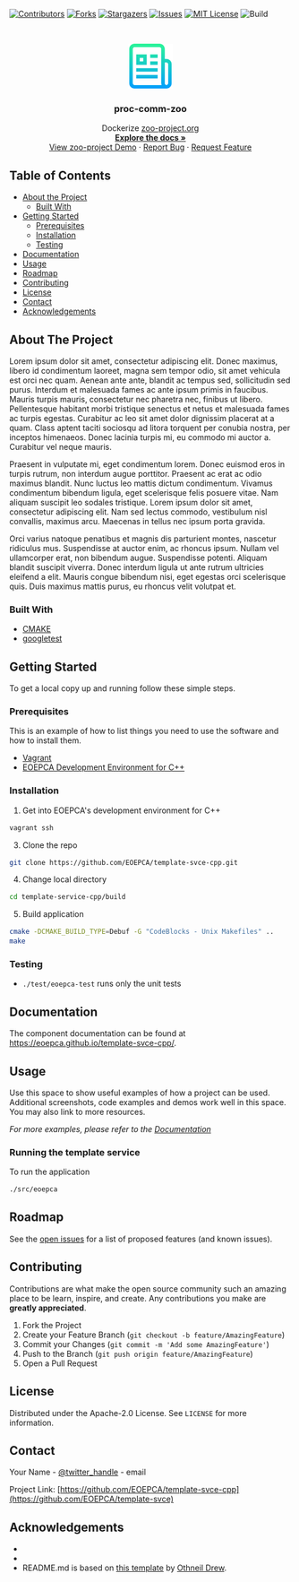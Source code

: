 
[![Contributors][contributors-shield]][contributors-url]
[![Forks][forks-shield]][forks-url]
[![Stargazers][stars-shield]][stars-url]
[![Issues][issues-shield]][issues-url]
[![MIT License][license-shield]][license-url]
![Build][build-shield]

<!-- PROJECT LOGO -->
<br />
<p align="center">
  <a href="https://github.com/EOEPCA/template-svce">
    <img src="images/logo.png" alt="Logo" width="80" height="80">
  </a>

  <h3 align="center">proc-comm-zoo</h3>

  <p align="center">
    Dockerize <a href="http://zoo-project.org/">zoo-project.org</a>
    <br />
    <a href="#table-of-contents"><strong>Explore the docs »</strong></a>
    <br />
    <a href="http://zoo-project.org/examples/otb-example.html">View zoo-project Demo</a>
    ·
    <a href="https://github.com/EOEPCA/proc-comm-zoo/issues">Report Bug</a>
    ·
    <a href="https://github.com/EOEPCA/proc-comm-zoo/issues">Request Feature</a>
  </p>
</p>

<!-- TABLE OF CONTENTS -->

## Table of Contents

- [About the Project](#about-the-project)
  - [Built With](#built-with)
- [Getting Started](#getting-started)
  - [Prerequisites](#prerequisites)
  - [Installation](#installation)
  - [Testing](#testing)
- [Documentation](#documentation)
- [Usage](#usage)
- [Roadmap](#roadmap)
- [Contributing](#contributing)
- [License](#license)
- [Contact](#contact)
- [Acknowledgements](#acknowledgements)

<!-- ABOUT THE PROJECT -->

## About The Project

Lorem ipsum dolor sit amet, consectetur adipiscing elit. Donec maximus, libero id condimentum laoreet, magna sem tempor odio, sit amet vehicula est orci nec quam. Aenean ante ante, blandit ac tempus sed, sollicitudin sed purus. Interdum et malesuada fames ac ante ipsum primis in faucibus. Mauris turpis mauris, consectetur nec pharetra nec, finibus ut libero. Pellentesque habitant morbi tristique senectus et netus et malesuada fames ac turpis egestas. Curabitur ac leo sit amet dolor dignissim placerat at a quam. Class aptent taciti sociosqu ad litora torquent per conubia nostra, per inceptos himenaeos. Donec lacinia turpis mi, eu commodo mi auctor a. Curabitur vel neque mauris.

Praesent in vulputate mi, eget condimentum lorem. Donec euismod eros in turpis rutrum, non interdum augue porttitor. Praesent ac erat ac odio maximus blandit. Nunc luctus leo mattis dictum condimentum. Vivamus condimentum bibendum ligula, eget scelerisque felis posuere vitae. Nam aliquam suscipit leo sodales tristique. Lorem ipsum dolor sit amet, consectetur adipiscing elit. Nam sed lectus commodo, vestibulum nisl convallis, maximus arcu. Maecenas in tellus nec ipsum porta gravida.

Orci varius natoque penatibus et magnis dis parturient montes, nascetur ridiculus mus. Suspendisse at auctor enim, ac rhoncus ipsum. Nullam vel ullamcorper erat, non bibendum augue. Suspendisse potenti. Aliquam blandit suscipit viverra. Donec interdum ligula ut ante rutrum ultricies eleifend a elit. Mauris congue bibendum nisi, eget egestas orci scelerisque quis. Duis maximus mattis purus, eu rhoncus velit volutpat et.

### Built With

- [CMAKE](https://cmake.org/)
- [googletest](https://github.com/google/googletest)

<!-- GETTING STARTED -->


 


## Getting Started

To get a local copy up and running follow these simple steps.

### Prerequisites

This is an example of how to list things you need to use the software and how to install them.

- [Vagrant](https://www.vagrantup.com/docs/installation/)
- [EOEPCA Development Environment for C++](https://github.com/EOEPCA/dev-env-cpp)

### Installation

1. Get into EOEPCA's development environment for C++

```sh
vagrant ssh
```

3. Clone the repo

```sh
git clone https://github.com/EOEPCA/template-svce-cpp.git
```

4. Change local directory

```sh
cd template-service-cpp/build
```

5. Build application

```sh
cmake -DCMAKE_BUILD_TYPE=Debuf -G "CodeBlocks - Unix Makefiles" ..
make
```

### Testing

- `./test/eoepca-test` runs only the unit tests

## Documentation

The component documentation can be found at https://eoepca.github.io/template-svce-cpp/.

<!-- USAGE EXAMPLES -->

## Usage

Use this space to show useful examples of how a project can be used. Additional screenshots, code examples and demos work well in this space. You may also link to more resources.

_For more examples, please refer to the [Documentation](https://example.com)_

### Running the template service

To run the application

```sh
./src/eoepca
```

## Roadmap

See the [open issues](https://github.com/EOEPCA/template-svce-cpp/issues) for a list of proposed features (and known issues).

<!-- CONTRIBUTING -->

## Contributing

Contributions are what make the open source community such an amazing place to be learn, inspire, and create. Any contributions you make are **greatly appreciated**.

1. Fork the Project
2. Create your Feature Branch (`git checkout -b feature/AmazingFeature`)
3. Commit your Changes (`git commit -m 'Add some AmazingFeature'`)
4. Push to the Branch (`git push origin feature/AmazingFeature`)
5. Open a Pull Request

<!-- LICENSE -->

## License



Distributed under the Apache-2.0 License. See `LICENSE` for more information.

<!-- CONTACT -->

## Contact

Your Name - [@twitter_handle](https://twitter.com/twitter_handle) - email

Project Link: [https://github.com/EOEPCA/template-svce-cpp](https://github.com/EOEPCA/template-svce)

<!-- ACKNOWLEDGEMENTS -->

## Acknowledgements

- []()
- []()
- README.md is based on [this template](https://github.com/othneildrew/Best-README-Template) by [Othneil Drew](https://github.com/othneildrew).

<!-- MARKDOWN LINKS & IMAGES -->
<!-- https://www.markdownguide.org/basic-syntax/#reference-style-links -->

[contributors-shield]: https://img.shields.io/github/contributors/EOEPCA/template-svce.svg?style=flat-square
[contributors-url]: https://github.com/EOEPCA/template-svce/graphs/contributors
[forks-shield]: https://img.shields.io/github/forks/EOEPCA/template-svce.svg?style=flat-square
[forks-url]: https://github.com/EOEPCA/template-svce/network/members
[stars-shield]: https://img.shields.io/github/stars/EOEPCA/template-svce.svg?style=flat-square
[stars-url]: https://github.com/EOEPCA/template-svce/stargazers
[issues-shield]: https://img.shields.io/github/issues/EOEPCA/template-svce.svg?style=flat-square
[issues-url]: https://github.com/EOEPCA/template-svce/issues
[license-shield]: https://img.shields.io/github/license/EOEPCA/template-svce.svg?style=flat-square
[license-url]: https://github.com/EOEPCA/template-svce/blob/master/LICENSE
[build-shield]: https://www.travis-ci.com/EOEPCA/template-svce.svg?branch=master
[product-screenshot]: images/screenshot.png
